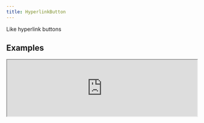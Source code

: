 ```yaml
---
title: HyperlinkButton
---
```

Like hyperlink buttons

## Examples

<div><iframe style="width: 100%; margin: 0;" src="https://uiexplorer.blankapp.org/slices/hyperlinkbutton-example" scrolling="no" /></div>

```jsx
<HyperlinkButton text="HyperlinkButton" />
```

## States

### Disabled

<div><iframe style="width: 100%; margin: 0;" src="https://uiexplorer.blankapp.org/slices/hyperlinkbutton-state-disabled" scrolling="no" /></div>

```jsx
<HyperlinkButton text="HyperlinkButton" disabled />
```

## Variations

### Size

<div><iframe style="width: 100%; margin: 0;" src="https://uiexplorer.blankapp.org/slices/hyperlinkbutton-variations-size" scrolling="no" /></div>

```jsx
<HyperlinkButton text="MINI" size="mini" />
<HyperlinkButton text="SMALL" size="small" />
<HyperlinkButton text="MEDIUM" size="medium" />
<HyperlinkButton text="LARGE" size="large" />
<HyperlinkButton text="BIG" size="big" />
```

## API

### Props

Name | Description | Type | Optional value | Default
--- | --- | --- | --- | ---
`children` | - | string, element | - | -
`text` | -| string | - | Empty string ('')
`textStyle` | - | style | - | -
`disabled` | - | bool | - | `false`
`size` | - | enum | `mini`, </br>`small`, </br>`medium`, </br>`large`, </br>`big` | `medium`

### Event

Name | Description
--- | ---
`onPress` | -
